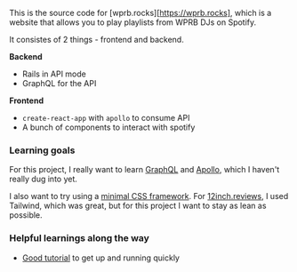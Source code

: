 This is the source code for [wprb.rocks][https://wprb.rocks], which is a website that allows you to play playlists from WPRB DJs on Spotify.

It consistes of 2 things - frontend and backend.

**Backend**
* Rails in API mode
* GraphQL for the API


**Frontend**
* `create-react-app` with `apollo` to consume API
* A bunch of components to interact with spotify

### Learning goals

For this project, I really want to learn [GraphQL](https://graphql.org/) and [Apollo](https://www.apollographql.com/), which I haven't really dug into yet.

I also want to try using a [minimal CSS framework](https://yon.fun/top-10-css-frameworks/). For [12inch.reviews](https://12inch.reviews), I used Tailwind, which was great, but for this project I want to stay as lean as possible.

### Helpful learnings along the way

* [Good tutorial](https://mattboldt.com/2019/06/23/rails-graphql-react-apollo-part-two/) to get up and running quickly

